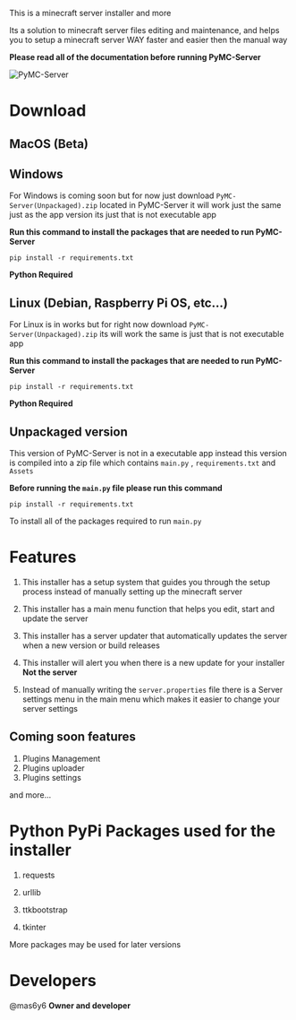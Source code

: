 This is a minecraft server installer and more

Its a solution to minecraft server files editing and maintenance, and helps you to setup a minecraft server WAY faster and easier
then the manual way

**Please read all of the documentation before running PyMC-Server**

![PyMC-Server](https://github.com/mas6y6/PyMC-Server/assets/125225333/f176d3ea-7327-4dec-8012-50fcf5d0042b)

# Download

## MacOS (Beta)



## Windows
For Windows is coming soon but for now just download `PyMC-Server(Unpackaged).zip` located in PyMC-Server
it will work just the same just as the app version its just that is not executable app

**Run this command to install the packages that are needed to run PyMC-Server**
```
pip install -r requirements.txt
```
**Python Required**


## Linux (Debian, Raspberry Pi OS, etc...)
For Linux is in works but for right now download `PyMC-Server(Unpackaged).zip` its will work the same is just that is not executable app

**Run this command to install the packages that are needed to run PyMC-Server**
```
pip install -r requirements.txt
```
**Python Required**

## Unpackaged version
This version of PyMC-Server is not in a executable app
instead this version is compiled into a zip file which contains `main.py` , `requirements.txt` and `Assets`

**Before running the `main.py` file please run this command**
```
pip install -r requirements.txt
```
To install all of the packages required to run `main.py`


# Features
1. This installer has a setup system that guides you through the setup process instead of manually setting up the minecraft server

2. This installer has a main menu function that helps you edit, start and update the server

3. This installer has a server updater that automatically updates the server when a new version or build releases

4. This installer will alert you when there is a new update for your installer **Not the server**

5. Instead of manually writing the `server.properties` file there is a Server settings menu in the main menu which makes it easier to change your server settings

## Coming soon features
1. Plugins Management
2. Plugins uploader
3. Plugins settings

and more...

# Python PyPi Packages used for the installer

1. requests

2. urllib

3. ttkbootstrap

4. tkinter

More packages may be used for later versions

# Developers

@mas6y6 **Owner and developer**
